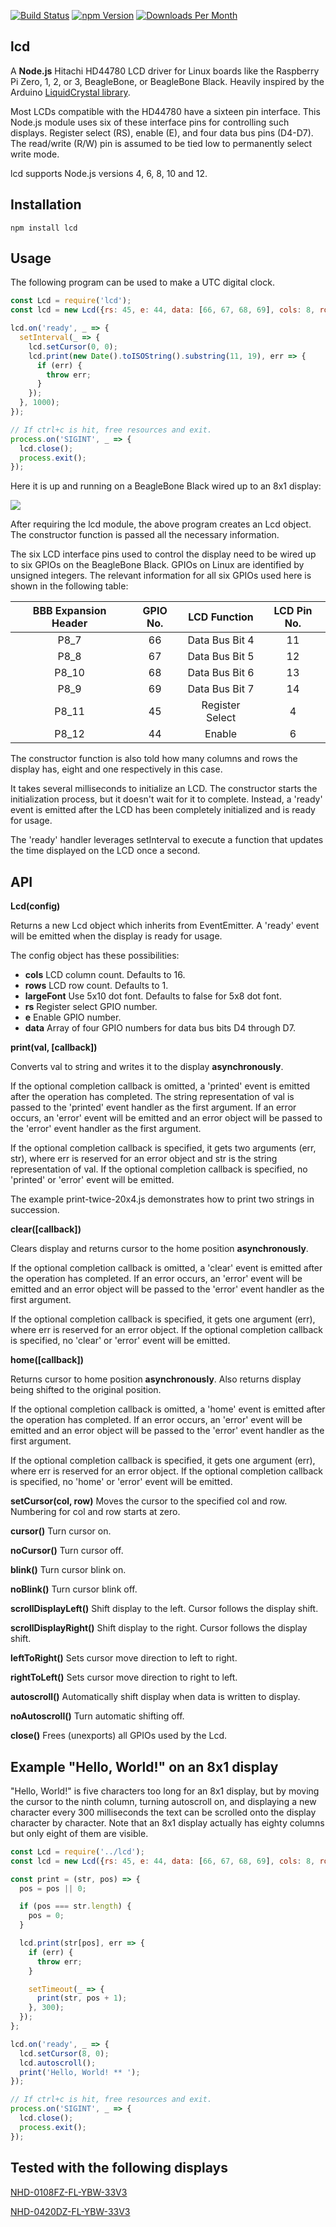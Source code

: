 [![Build Status](https://travis-ci.org/fivdi/lcd.svg?branch=master)](https://travis-ci.org/fivdi/lcd)
[![npm Version](http://img.shields.io/npm/v/lcd.svg)](https://www.npmjs.com/package/lcd)
[![Downloads Per Month](http://img.shields.io/npm/dm/lcd.svg)](https://www.npmjs.com/package/lcd)

## lcd

A **Node.js** Hitachi HD44780 LCD driver for Linux boards like the Raspberry Pi
Zero, 1, 2, or 3, BeagleBone, or BeagleBone Black. Heavily inspired by the
Arduino
[LiquidCrystal library](http://arduino.cc/en/Tutorial/LiquidCrystal).

Most LCDs compatible with the HD44780 have a sixteen pin interface. This
Node.js module uses six of these interface pins for controlling such displays.
Register select (RS), enable (E), and four data bus pins (D4-D7). The
read/write (R/W) pin is assumed to be tied low to permanently select write
mode.

lcd supports Node.js versions 4, 6, 8, 10 and 12.

## Installation

```
npm install lcd
```

## Usage

The following program can be used to make a UTC digital clock.

```js
const Lcd = require('lcd');
const lcd = new Lcd({rs: 45, e: 44, data: [66, 67, 68, 69], cols: 8, rows: 1});

lcd.on('ready', _ => {
  setInterval(_ => {
    lcd.setCursor(0, 0);
    lcd.print(new Date().toISOString().substring(11, 19), err => {
      if (err) {
        throw err;
      }
    });
  }, 1000);
});

// If ctrl+c is hit, free resources and exit.
process.on('SIGINT', _ => {
  lcd.close();
  process.exit();
});
```

Here it is up and running on a BeagleBone Black wired up to an 8x1 display:

<img src="https://github.com/fivdi/lcd/raw/master/example/digital-clock-8x1.jpg">

After requiring the lcd module, the above program creates an Lcd object. The
constructor function is passed all the necessary information.

The six LCD interface pins used to control the display need to be wired up to
six GPIOs on the BeagleBone Black. GPIOs on Linux are identified by unsigned
integers. The relevant information for all six GPIOs used here is shown in the
following table:

BBB Expansion Header | GPIO No. | LCD Function | LCD Pin No.
:---: | :---: | :---: | :---:
P8_7 | 66 | Data Bus Bit 4 | 11
P8_8 | 67 | Data Bus Bit 5 | 12
P8_10 | 68 | Data Bus Bit 6 | 13
P8_9 | 69 | Data Bus Bit 7 | 14
P8_11 | 45 | Register Select |  4
P8_12 | 44 | Enable  |  6

The constructor function is also told how many columns and rows the display
has, eight and one respectively in this case.

It takes several milliseconds to initialize an LCD. The constructor starts the
initialization process, but it doesn't wait for it to complete. Instead,
a 'ready' event is emitted after the LCD has been completely initialized and is
ready for usage.

The 'ready' handler leverages setInterval to execute a function that updates
the time displayed on the LCD once a second.

## API

**Lcd(config)**

Returns a new Lcd object which inherits from EventEmitter. A 'ready' event will
be emitted when the display is ready for usage.

The config object has these possibilities:

 * **cols** LCD column count. Defaults to 16.
 * **rows** LCD row count. Defaults to 1.
 * **largeFont** Use 5x10 dot font. Defaults to false for 5x8 dot font.
 * **rs** Register select GPIO number.
 * **e** Enable GPIO number.
 * **data** Array of four GPIO numbers for data bus bits D4 through D7.

**print(val, [callback])**

Converts val to string and writes it to the display **asynchronously**.

If the optional completion callback is omitted, a 'printed' event is emitted
after the operation has completed. The string representation of val is passed
to the 'printed' event handler as the first argument. If an error occurs, an
'error' event will be emitted and an error object will be passed to the
'error' event handler as the first argument.

If the optional completion callback is specified, it gets two arguments
(err, str), where err is reserved for an error object and str is the string
representation of val. If the optional completion callback is specified, no
'printed' or 'error' event will be emitted.

The example print-twice-20x4.js demonstrates how to print two strings in
succession.

**clear([callback])**

Clears display and returns cursor to the home position **asynchronously**.

If the optional completion callback is omitted, a 'clear' event is emitted
after the operation has completed. If an error occurs, an 'error' event will
be emitted and an error object will be passed to the 'error' event handler
as the first argument.

If the optional completion callback is specified, it gets one argument (err),
where err is reserved for an error object. If the optional completion callback
is specified, no 'clear' or 'error' event will be emitted.

**home([callback])**

Returns cursor to home position **asynchronously**. Also returns display being
shifted to the original position.

If the optional completion callback is omitted, a 'home' event is emitted
after the operation has completed. If an error occurs, an 'error' event will
be emitted and an error object will be passed to the 'error' event handler
as the first argument.

If the optional completion callback is specified, it gets one argument (err),
where err is reserved for an error object. If the optional completion callback
is specified, no 'home' or 'error' event will be emitted.

**setCursor(col, row)** Moves the cursor to the specified col and row.
Numbering for col and row starts at zero.

**cursor()** Turn cursor on.

**noCursor()** Turn cursor off.

**blink()** Turn cursor blink on.

**noBlink()** Turn cursor blink off.

**scrollDisplayLeft()** Shift display to the left. Cursor follows the display
shift.

**scrollDisplayRight()** Shift display to the right. Cursor follows the display
shift.

**leftToRight()** Sets cursor move direction to left to right.

**rightToLeft()** Sets cursor move direction to right to left.

**autoscroll()** Automatically shift display when data is written to display.

**noAutoscroll()** Turn automatic shifting off.

**close()** Frees (unexports) all GPIOs used by the Lcd.

## Example "Hello, World!" on an 8x1 display

"Hello, World!" is five characters too long for an 8x1 display, but by moving
the cursor to the ninth column, turning autoscroll on, and displaying a new
character every 300 milliseconds the text can be scrolled onto the display
character by character. Note that an 8x1 display actually has eighty columns
but only eight of them are visible.

```js
const Lcd = require('../lcd');
const lcd = new Lcd({rs: 45, e: 44, data: [66, 67, 68, 69], cols: 8, rows: 1});

const print = (str, pos) => {
  pos = pos || 0;

  if (pos === str.length) {
    pos = 0;
  }

  lcd.print(str[pos], err => {
    if (err) {
      throw err;
    }

    setTimeout(_ => {
      print(str, pos + 1);
    }, 300);
  });
};

lcd.on('ready', _ => {
  lcd.setCursor(8, 0);
  lcd.autoscroll();
  print('Hello, World! ** ');
});

// If ctrl+c is hit, free resources and exit.
process.on('SIGINT', _ => {
  lcd.close();
  process.exit();
});
```

## Tested with the following displays

[NHD-0108FZ-FL-YBW-33V3](http://www.newhavendisplay.com/nhd0108fzflybw33v3-p-5155.html)

[NHD-0420DZ-FL-YBW-33V3](http://www.newhavendisplay.com/nhd0420dzflybw33v3-p-5168.html)

